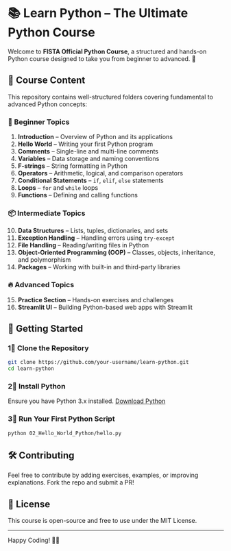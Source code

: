 # 📚 Learn Python – The Ultimate Python Course  

Welcome to **FISTA Official Python Course**, a structured and hands-on Python course designed to take you from beginner to advanced. 🚀  

## 📌 Course Content  

This repository contains well-structured folders covering fundamental to advanced Python concepts:  

### **💐 Beginner Topics**  
1. **Introduction** – Overview of Python and its applications  
2. **Hello World** – Writing your first Python program  
3. **Comments** – Single-line and multi-line comments  
4. **Variables** – Data storage and naming conventions  
5. **F-strings** – String formatting in Python  
6. **Operators** – Arithmetic, logical, and comparison operators  
7. **Conditional Statements** – `if`, `elif`, `else` statements  
8. **Loops** – `for` and `while` loops  
9. **Functions** – Defining and calling functions  

### **📦 Intermediate Topics**  
10. **Data Structures** – Lists, tuples, dictionaries, and sets  
11. **Exception Handling** – Handling errors using `try-except`  
12. **File Handling** – Reading/writing files in Python  
13. **Object-Oriented Programming (OOP)** – Classes, objects, inheritance, and polymorphism  
14. **Packages** – Working with built-in and third-party libraries  

### **🔥 Advanced Topics**  
15. **Practice Section** – Hands-on exercises and challenges  
16. **Streamlit UI** – Building Python-based web apps with Streamlit  

## 🚀 Getting Started  

### **1⃣ Clone the Repository**  
```sh  
git clone https://github.com/your-username/learn-python.git  
cd learn-python  
```

### **2⃣ Install Python**  
Ensure you have Python 3.x installed. [Download Python](https://www.python.org/downloads/)  

### **3⃣ Run Your First Python Script**  
```sh  
python 02_Hello_World_Python/hello.py  
```

## 🛠️ Contributing  
Feel free to contribute by adding exercises, examples, or improving explanations. Fork the repo and submit a PR!  

## 🐜 License  
This course is open-source and free to use under the MIT License.  

---  
Happy Coding! 🚀🐍  

